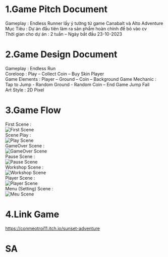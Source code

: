 # 1.Game Pitch Document  
Gameplay :  Endless Runner lấy ý tưởng từ game Canabalt và Alto Adventure  
Mục Tiêu : Dự án đầu tiên làm ra sản phẩm hoàn chỉnh để bỏ vào cv  
Thời gian cho dự án : 2 tuần – Ngày bắt đầu 23-10-2023  

# 2.Game Design Document  
Gameplay : Endless Run  
Coreloop : Play – Collect Coin – Buy Skin Player   
Game Elements : Player – Ground – Coin – Background 
Game Mechanic : Tap to Jump - Random Ground  -  Random Coin – End Game Jump Fail  
Art Style : 2D Pixel  

# 3.Game Flow  
First Scene :  
![First Scene](https://github.com/conmeotroi11/SA/assets/148426146/dcb0fd2b-a099-48cd-9acc-6bb7d0b3b827)  
Scene Play :  
![Play Scene](https://github.com/conmeotroi11/SA/assets/148426146/9350820c-38df-4b73-b191-f951d1faf7b1)  
GameOver Scene :  
![GameOver Scene](https://github.com/conmeotroi11/SA/assets/148426146/6a03f28c-6d10-4bfc-aa00-8c424502dea3)  
Pause Scene :  
![Pause Scene](https://github.com/conmeotroi11/SA/assets/148426146/9de9b17f-b086-4089-8b7a-75c12e2162dc)  
Workshop Scene :  
![Workshop Scene](https://github.com/conmeotroi11/SA/assets/148426146/e4e666dd-a4ad-4af3-a3d2-38cadc51c187)  
Player Scene :   
![Player Scene](https://github.com/conmeotroi11/SA/assets/148426146/2fb599d0-2bd7-4ca2-82ee-d31e5c5e364d)  
Menu (Setting) Scene :   
![Meu Scene](https://github.com/conmeotroi11/SA/assets/148426146/96a45040-53a8-4a9e-812e-180a6d3b3678)  

# 4.Link Game  
https://conmeotroi11.itch.io/sunset-adventure

# SA
